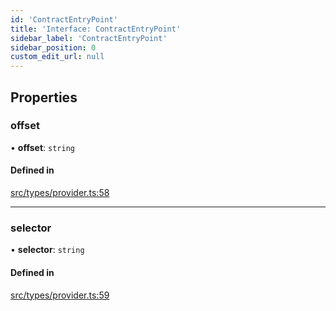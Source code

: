 ```yaml
---
id: 'ContractEntryPoint'
title: 'Interface: ContractEntryPoint'
sidebar_label: 'ContractEntryPoint'
sidebar_position: 0
custom_edit_url: null
---
```


## Properties

### offset

• **offset**: `string`

#### Defined in

[src/types/provider.ts:58](https://github.com/PhilippeR26/starknet.js/blob/d3c8cca/src/types/provider.ts#L58)

---

### selector

• **selector**: `string`

#### Defined in

[src/types/provider.ts:59](https://github.com/PhilippeR26/starknet.js/blob/d3c8cca/src/types/provider.ts#L59)
